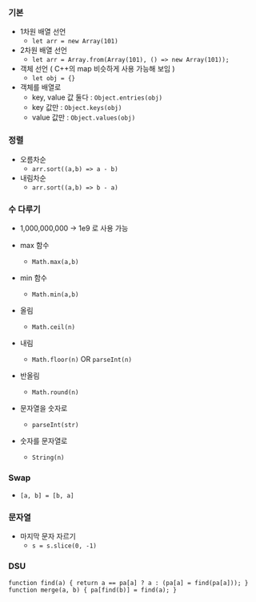### 기본
- 1차원 배열 선언
  - ```let arr = new Array(101)```
- 2차원 배열 선언
  - ```let arr = Array.from(Array(101), () => new Array(101));```
- 객체 선언 ( C++의 map 비슷하게 사용 가능해 보임 )
  - ```let obj = {}```
- 객체를 배열로
  - key, value 값 둘다 : ```Object.entries(obj)```
  - key 값만 : ```Object.keys(obj)```
  - value 값만 : ```Object.values(obj)```

### 정렬
- 오름차순
  - ```arr.sort((a,b) => a - b)```
- 내림차순 
  - ```arr.sort((a,b) => b - a)```

### 수 다루기
- 1,000,000,000 -> 1e9 로 사용 가능
- max 함수
  - ```Math.max(a,b)```
- min 함수
  - ```Math.min(a,b)```
- 올림 
  - ```Math.ceil(n)```
- 내림 
  - ```Math.floor(n)```  OR  ```parseInt(n)```
- 반올림 
  - ```Math.round(n)```

- 문자열을 숫자로
  - ```parseInt(str)```
- 숫자를 문자열로
  - ```String(n)```

### Swap 
- ```[a, b] = [b, a]```

### 문자열
- 마지막 문자 자르기
  - ```s = s.slice(0, -1)```


### DSU
```
function find(a) { return a == pa[a] ? a : (pa[a] = find(pa[a])); }
function merge(a, b) { pa[find(b)] = find(a); }
```

